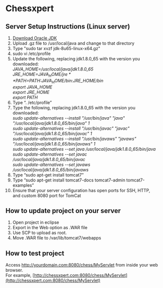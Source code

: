# Chessxpert  
## Server Setup Instructions (Linux server)
1. [Download Oracle JDK](http://www.oracle.com/technetwork/java/javase/downloads/jdk8-downloads-2133151.html "Download Oracle JDK")
2. Upload .gz file to /usr/local/java and change to that directory
3. Type "sudo tar xvzf jdk-8u65-linux-x64.gz"
4. sudo vi /etc/profile
5. Update the following, replacing jdk1.8.0_65 with the version you downloaded:  
	*JAVA_HOME=/usr/local/java/jdk1.8.0_65*  
	*JRE_HOME=$JAVA_HOME/jre*  
	*PATH=$PATH:$JAVA_HOME/bin:$JRE_HOME/bin*  
	*export JAVA_HOME*  
	*export JRE_HOME*  
	*export PATH* 
6. Type “. /etc/profile”
7. Type the following, replacing jdk1.8.0_65 with the version you downloaded:  
	*sudo update-alternatives --install "/usr/bin/java" "java"*  
    *"/usr/local/java/jdk1.8.0_65/bin/java" 1*  
    *sudo update-alternatives --install "/usr/bin/javac" "javac"*  
    *"/usr/local/java/jdk1.8.0_65/bin/javac" 1*  
    *sudo update-alternatives --install "/usr/bin/javaws" "javaws"*  
    *"/usr/local/java/jdk1.8.0_65/bin/javaws" 1*  
    *sudo update-alternatives --set java /usr/local/java/jdk1.8.0_65/bin/java*  
    *sudo update-alternatives --set javac /usr/local/java/jdk1.8.0_65/bin/javac*    
    *sudo update-alternatives --set javaws /usr/local/java/jdk1.8.0_65/bin/javaws*
8. Type “sudo apt-get install tomcat7”
9. Type “sudo apt-get install tomcat7-docs tomcat7-admin tomcat7-examples”
10. Ensure that your server configuration has open ports for SSH, HTTP, and custom 8080 port for TomCat  

## How to update project on your server  
1. Open project in eclipse
2. Export in the Web option as .WAR file
3. Use SCP to upload as root.
4. Move .WAR file to /var/lib/tomcat7/webapps  

## How to test project
Access http://yourdomain.com:8080/chess/MyServlet from inside your web browser.  
For example, [http://chessxpert.com:8080/chess/MyServlet](http://chessxpert.com:8080/chess/MyServlet)
